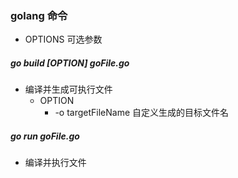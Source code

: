 ### golang 命令
+ OPTIONS 可选参数

##### go build [OPTION] goFile.go
+ 编译并生成可执行文件
    + OPTION
        + -o targetFileName 自定义生成的目标文件名

##### go run goFile.go
+ 编译并执行文件